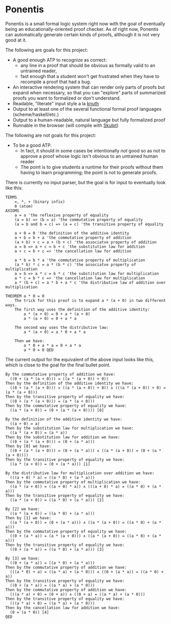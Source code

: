 Ponentis
========

Ponentis is a small formal logic system right now with the goal of eventually being an educationally-oriented proof checker. As of right now, Ponentis can automatically generate certain kinds of proofs, although it is not very good at it.

The following are goals for this project:

  - A good enough ATP to recognize as correct:
    - any line in a proof that should be obvious as formally valid to an untrained reader,
    - fast enough that a student won't get frustrated when they have to recompile a proof that had a bug.
  - An interactive rendering system that can render only parts of proofs but expand when necessary, so that you can "explore" parts of summarized proofs you want to formalized or don't understand.
  - Readable, "literate" input style a la [knuth](http://www-cs-faculty.stanford.edu/~knuth/lp.html)
  - Output to at least one of the several functional formal proof languages (scheme/haskell/etc.)
  - Output to a human-readable, natural language but fully formalized proof
  - Runnable in the browser (will compile with [Skulpt](http://www.skulpt.org/))

The following are not goals for this project:

  - To be a good ATP.
    - In fact, it should in some cases be intentionally *not* good so as not to approve a proof whose logic isn't obvious to an untrained human reader
    - The point is to give students a runtime for their proofs without them having to learn programming; the point is not to generate proofs.

There is currently no input parser, but the goal is for input to eventually look like this:

```
TERMS
    =, *, + (binary infix)
    0 (atom)
AXIOMS
    a = a 'the reflexive property of equality
    (a = b) => (b = a) 'the commutative property of equality
    (a = b and b = c) => (a = c) 'the transitive property of equality

    a + 0 = 0 'the definition of the additive identity
    a + b = b + a 'the commutative property of addition
    (a + b) + c = a + (b + c) 'the associatve property of addition
    a = b => a + c = b + c 'the substitution law for addition
    a + c = b + c => 'the cancellation law for addition

    a * b = b * a 'the commutative property of multiplication
    (a * b) * c = a * (b * c) 'the associatve property of multiplication
    a = b => a * c = b * c 'the substitution law for multiplication
    a * c = b * c => 'the cancellation law for multiplication
    a * (b + c) = a * b + a * c 'the distributive law of addition over multiplication

THEOREM a * 0 = 0
    The trick for this proof is to expand a * (a + 0) in two different ways.
    The first way uses the definition of the additive identity:
        a * (a + 0) = 0 + a * (a + 0)
        a * (a + 0) = 0 + a * a

    The second way uses the distributive law:
        a * (a + 0) = a * 0 + a * a

    Then we have:
        a * 0 + a * a = 0 + a * a
        a * 0 = 0 QED
```


The current output for the equivalent of the above input looks like this, which is close to the goal for the final bullet point.
```
By the commutative property of addition we have:
  ((0 + (a * (a + 0))) = ((a * (a + 0)) + 0))
Then by the definition of the additive identity we have:
  ((0 + (a * (a + 0))) = ((a * (a + 0)) + 0)) ∧ (((a * (a + 0)) + 0) = (a * (a + 0)))
Then by the transitive property of equality we have:
  ((0 + (a * (a + 0))) = (a * (a + 0)))
Then by the commutative property of equality we have:
  ((a * (a + 0)) = (0 + (a * (a + 0)))) [0]

By the definition of the additive identity we have:
  ((a + 0) = a)
Then by the substitution law for multiplication we have:
  ((a * (a + 0)) = (a * a))
Then by the substitution law for addition we have:
  ((0 + (a * (a + 0))) = (0 + (a * a)))
Then by [0] we have:
  ((0 + (a * (a + 0))) = (0 + (a * a))) ∧ ((a * (a + 0)) = (0 + (a * (a + 0))))
Then by the transitive property of equality we have:
  ((a * (a + 0)) = (0 + (a * a))) [1]

By the distributive law for multiplication over addition we have:
  (((a + 0) * a) = ((a * 0) + (a * a)))
Then by the commutative property of multiplication we have:
  ((a * (a + 0)) = ((a + 0) * a)) ∧ (((a + 0) * a) = ((a * 0) + (a * a)))
Then by the transitive property of equality we have:
  ((a * (a + 0)) = ((a * 0) + (a * a))) [2]

By [2] we have:
  ((a * (a + 0)) = ((a * 0) + (a * a)))
Then by [1] we have:
  ((a * (a + 0)) = (0 + (a * a))) ∧ ((a * (a + 0)) = ((a * 0) + (a * a)))
Then by the commutative property of equality we have:
  ((0 + (a * a)) = (a * (a + 0))) ∧ ((a * (a + 0)) = ((a * 0) + (a * a)))
Then by the transitive property of equality we have:
  ((0 + (a * a)) = ((a * 0) + (a * a))) [3]

By [3] we have:
  ((0 + (a * a)) = ((a * 0) + (a * a)))
Then by the commutative property of addition we have:
  (((a * 0) + a) = ((a * a) + (a * 0))) ∧ ((0 + (a * a)) = ((a * 0) + a))
Then by the transitive property of equality we have:
  ((0 + (a * a)) = ((a * a) + (a * 0)))
Then by the commutative property of addition we have:
  (((a * a) + 0) = (0 + a)) ∧ ((0 + a) = ((a * a) + (a * 0)))
Then by the transitive property of equality we have:
  (((a * a) + 0) = ((a * a) + (a * 0)))
Then by the cancellation law for addition we have:
  (0 = (a * 0)) [4]
QED
```
